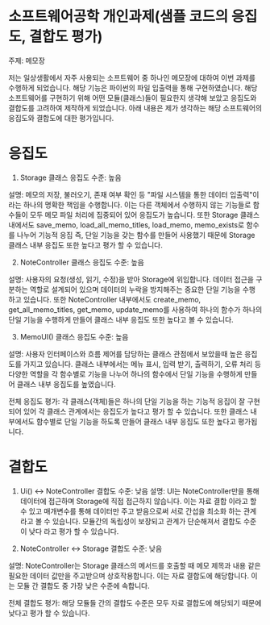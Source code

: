 # 소프트웨어공학 개인과제(샘플 코드의 응집도, 결합도 평가)
주제: 메모장

저는 일상생활에서 자주 사용되는 소프트웨어 중 하나인 메모장에 대하여 이번 과제를 수행하게 되었습니다. 해당 기능은 파이썬의 파일 입출력을 통해 구현하였습니다. 해당 소프트웨어를 구현하기 위해 어떤 모듈(클래스)들이 필요한지 생각해 보았고 응집도와 결합도를 고려하여 제작하게 되었습니다. 아래 내용은 제가 생각하는 해당 소프트웨어의 응집도와 결합도에 대한 평가입니다.

# 응집도
1. Storage 클래스
응집도 수준: 높음

설명: 메모의 저장, 불러오기, 존재 여부 확인 등 "파일 시스템을 통한 데이터 입출력"이라는 하나의 명확한 책임을 수행합니다. 이는 다른 객체에서 수행하지 않는 기능들로 함수들이 모두 메모 파일 처리에 집중되어 있어 응집도가 높습니다. 또한 Storage 클래스 내에서도 save_memo, load_all_memo_titles, load_memo, memo_exists로 함수를 나누어 기능적 응집 즉, 단일 기능을 갖는 함수를 만들어 사용했기 때문에 Storage 클래스 내부 응집도 또한 높다고 평가 할 수 있습니다.

2. NoteController 클래스
응집도 수준: 높음

설명: 사용자의 요청(생성, 읽기, 수정)을 받아 Storage에 위임합니다. 데이터 접근을 구분하는 역할로 설계되어 있으며 데이터의 누락을 방지해주는 중요한 단일 기능을 수행 하고 있습니다. 또한 NoteController 내부에서도 create_memo, get_all_memo_titles, get_memo, update_memo를 사용하여 하나의 함수가 하나의 단일 기능을 수행하게 만들어 클래스 내부 응집도 또한 높다고 볼 수 있습니다.

3. MemoUI() 클래스
응집도 수준: 높음

설명: 사용자 인터페이스와 흐름 제어를 담당하는 클래스 관점에서 보았을때 높은 응집도를 가지고 있습니다. 클래스 내부에서는 메뉴 표시, 입력 받기, 출력하기, 오류 처리 등 다양한 역할을 각 함수별로 기능을 나누어 하나의 함수에서 단일 기능을 수행하게 만들어 클래스 내부 응집도를 높였습니다.

전체 응집도 평가: 각 클래스(객체)들은 하나의 단일 기능을 하는 기능적 응집이 잘 구현 되어 있어 각 클래스 관계에서는 응집도가 높다고 평가 할 수 있습니다. 또한 클래스 내부에서도 함수별로 단일 기능을 하도록 만들어 클래스 내부 응집도 또한 높다고 평가됩니다.


# 결합도
1. Ui() ↔ NoteController
결합도 수준: 낮음
설명: UI는 NoteController만을 통해 데이터에 접근하며 Storage에 직접 접근하지 않습니다. 이는 자료 결합 이라고 할수 있고 매개변수를 통해 데이터만 주고 받음으로써 서로 간섭을 최소화 하는 관계라고 볼 수 있습니다. 모듈간의 독립성이 보장되고 관계가 단순해져서 결합도 수준이 낮다 라고 평가 할 수 있습니다.

2. NoteController ↔ Storage
결합도 수준: 낮음

설명: NoteController는 Storage 클래스의 메서드를 호출할 때 메모 제목과 내용 같은 필요한 데이터 값만을 주고받으며 상호작용합니다. 이는 자료 결합도에 해당합니다. 이는 모듈 간 결합도 중 가장 낮은 수준에 속합니다.

전체 결합도 평가: 해당 모듈들 간의 결합도 수준은 모두 자료 결합도에 해당되기 때문에 낮다고 평가 할 수 있습니다.
